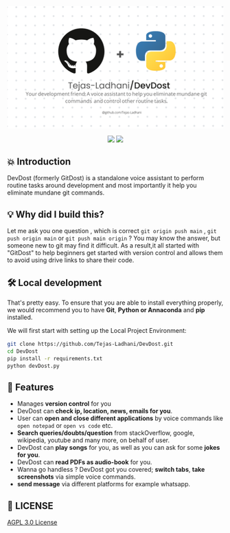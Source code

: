 ![DevDost](/devdost.png)

<p align="center">
<img src="https://img.shields.io/github/license/Tejas-Ladhani/DevDost" />
<img src="https://img.shields.io/badge/Author-Tejas_Ladhani-yellow" />
</p>

## 💥 Introduction

DevDost (formerly GitDost) is a standalone voice assistant to perform routine tasks around development and most importantly it help you eliminate mundane git commands.

## 💡 Why did I build this?

Let me ask you one question , which is correct `git origin push main` , `git push origin main` or `git push main origin` ? You may know the answer, but someone new to git may find it difficult. As a result,it all started with "GitDost" to help beginners get started with version control and allows them to avoid using drive links to share their code.

## 🛠️ Local development

That's pretty easy. To ensure that you are able to install everything properly, we would recommend you to have <b>Git</b>, <b>Python or Annaconda</b> and <b>pip</b> installed.

We will first start with setting up the Local Project Environment:

```sh
git clone https://github.com/Tejas-Ladhani/DevDost.git
cd DevDost
pip install -r requirements.txt
python devDost.py
```

## 🥁 Features

- Manages **version control** for you
- DevDost can **check ip, location, news, emails for you**.
- User can **open and close different applications** by voice commands like ```open notepad``` or ```open vs code``` etc.
- **Search queries/doubts/question** from stackOverflow, google, wikipedia, youtube and many more, on behalf of user.
- DevDost can **play songs** for you, as well as you can ask for some **jokes for you**.
- DevDost can **read PDFs as audio-book** for you.
- Wanna go handless ? DevDost got you covered; **switch tabs**, **take screenshots** via simple voice commands.
- **send message** via different platforms for example whatsapp.

## 📜 LICENSE

[AGPL 3.0 License](/LICENSE.txt)
